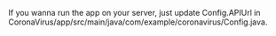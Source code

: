 If you wanna run the app on your server, just update Config.APIUrl in CoronaVirus/app/src/main/java/com/example/coronavirus/Config.java.